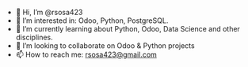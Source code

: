 - 👋 Hi, I’m @rsosa423
- 👀 I’m interested in: Odoo, Python, PostgreSQL.
- 🌱 I’m currently learning about Python, Odoo, Data Science and other disciplines. 
- 💞️ I’m looking to collaborate on Odoo & Python projects
- 📫 How to reach me: rsosa423@gmail.com

<!---
rsosa423/rsosa423 is a ✨ special ✨ repository because its `README.md` (this file) appears on your GitHub profile.
You can click the Preview link to take a look at your changes.
--->
